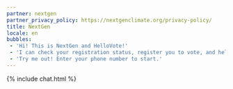 ```yaml
---
partner: nextgen
partner_privacy_policy: https://nextgenclimate.org/privacy-policy/
title: NextGen
locale: en
bubbles:
 - 'Hi! This is NextGen and HelloVote!'
 - 'I can check your registration status, register you to vote, and help register your friends.'
 - 'Try me out! Enter your phone number to start.'
---
```

{% include chat.html %}



